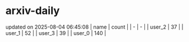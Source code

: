 # arxiv-daily
updated on 2025-08-04 06:45:08
| name | count |
| - | - |
| user_2 | 37 |
| user_1 | 52 |
| user_3 | 39 |
| user_0 | 140 |

